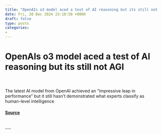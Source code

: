 ```yaml
---
title: "OpenAIs o3 model aced a test of AI reasoning but its still not AGI"
date: Fri, 20 Dec 2024 23:10:58 +0000
draft: false
type: posts
categories: 
- 
---
```

# OpenAIs o3 model aced a test of AI reasoning but its still not AGI

<br/>

<br/>
The latest AI model from OpenAI achieved an “impressive leap in performance” but it still hasn’t demonstrated what experts classify as human-level intelligence

#### [Source](https://www.newscientist.com/article/2462000-openais-o3-model-aced-a-test-of-ai-reasoning-but-its-still-not-agi/?utm_campaign=RSS%7CNSNS&utm_source=NSNS&utm_medium=RSS&utm_content=technology)

<br/>
---
